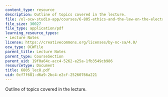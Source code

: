 ```yaml
---
content_type: resource
description: Outline of topics covered in the lecture.
file: /ol-ocw-studio-app/courses/6-805-ethics-and-the-law-on-the-electronic-frontier-fall-2005/0cf7f681d6a92bc4e2cf25260766a221_6805_lec8.pdf
file_size: 30027
file_type: application/pdf
learning_resource_types:
- Lecture Notes
license: https://creativecommons.org/licenses/by-nc-sa/4.0/
ocw_type: OCWFile
parent_title: Lecture Notes
parent_type: CourseSection
parent_uid: 19f0a64c-acc4-5262-e25a-1fb3549cb986
resourcetype: Document
title: 6805_lec8.pdf
uid: 0cf7f681-d6a9-2bc4-e2cf-25260766a221
---
```

Outline of topics covered in the lecture.
